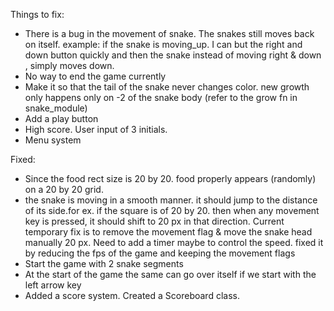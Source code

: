 Things to fix:
 - There is a bug in the movement of snake. The snakes still moves back on itself. example: if the snake is moving_up. I can but the right and down button quickly and then the snake instead of moving right & down , simply moves down.
 - No way to end the game currently
 - Make it so that the tail of the snake never changes color. new growth only happens only on -2 of the snake body (refer to the grow fn in snake_module)
 - Add a play button
 - High score. User input of 3 initials.
 - Menu system

 Fixed:
 - Since the food rect size is 20 by 20. food properly appears (randomly) on a 20 by 20 grid.
 - the snake is moving in a smooth manner. it should jump to the distance of its side.for ex. if the square is of 20 by 20. then when any movement key is pressed, it should shift to 20 px in that direction. Current temporary fix is to remove the movement flag & move the snake head manually 20 px. Need to add a timer maybe to control the speed. fixed it by reducing the fps of the game and keeping the movement flags 
 - Start the game with 2 snake segments
 - At the start of the game the same can go over itself if we start with the left arrow key
 - Added a score system. Created a Scoreboard class.
